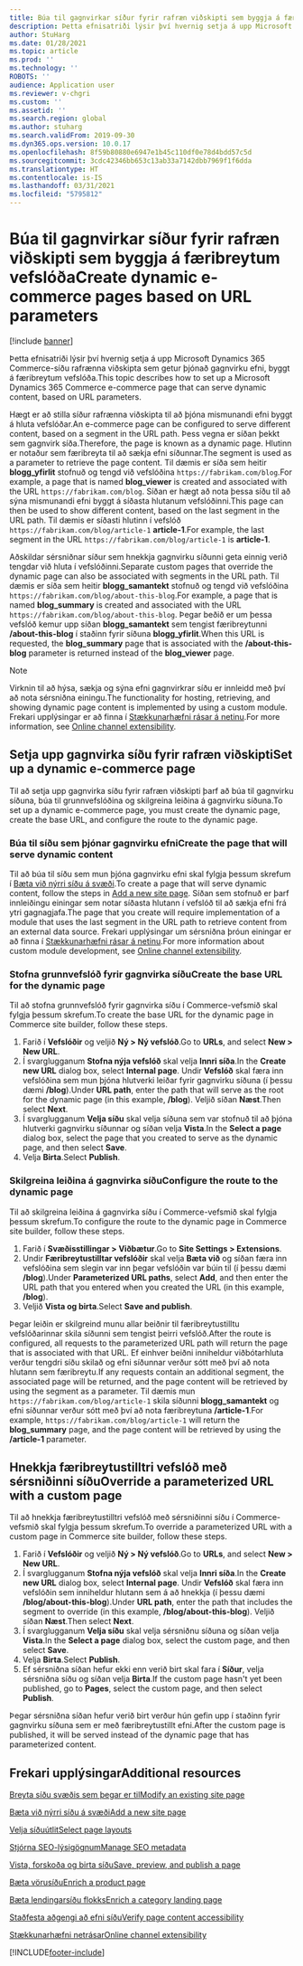 ```yaml
---
title: Búa til gagnvirkar síður fyrir rafræn viðskipti sem byggja á færibreytum vefslóða
description: Þetta efnisatriði lýsir því hvernig setja á upp Microsoft Dynamics 365 Commerce-síðu rafrænna viðskipta sem getur þjónað gagnvirku efni, byggt á færibreytum vefslóða.
author: StuHarg
ms.date: 01/28/2021
ms.topic: article
ms.prod: ''
ms.technology: ''
ROBOTS: ''
audience: Application user
ms.reviewer: v-chgri
ms.custom: ''
ms.assetid: ''
ms.search.region: global
ms.author: stuharg
ms.search.validFrom: 2019-09-30
ms.dyn365.ops.version: 10.0.17
ms.openlocfilehash: 8f59b80880e6947e1b45c110df0e78d4bdd57c5d
ms.sourcegitcommit: 3cdc42346bb653c13ab33a7142dbb7969f1f6dda
ms.translationtype: HT
ms.contentlocale: is-IS
ms.lasthandoff: 03/31/2021
ms.locfileid: "5795812"
---
```

# <a name="create-dynamic-e-commerce-pages-based-on-url-parameters"></a><span data-ttu-id="4165e-103">Búa til gagnvirkar síður fyrir rafræn viðskipti sem byggja á færibreytum vefslóða</span><span class="sxs-lookup"><span data-stu-id="4165e-103">Create dynamic e-commerce pages based on URL parameters</span></span>

[!include [banner](includes/banner.md)]

<span data-ttu-id="4165e-104">Þetta efnisatriði lýsir því hvernig setja á upp Microsoft Dynamics 365 Commerce-síðu rafrænna viðskipta sem getur þjónað gagnvirku efni, byggt á færibreytum vefslóða.</span><span class="sxs-lookup"><span data-stu-id="4165e-104">This topic describes how to set up a Microsoft Dynamics 365 Commerce e-commerce page that can serve dynamic content, based on URL parameters.</span></span>

<span data-ttu-id="4165e-105">Hægt er að stilla síður rafrænna viðskipta til að þjóna mismunandi efni byggt á hluta vefslóðar.</span><span class="sxs-lookup"><span data-stu-id="4165e-105">An e-commerce page can be configured to serve different content, based on a segment in the URL path.</span></span> <span data-ttu-id="4165e-106">Þess vegna er síðan þekkt sem gagnvirk síða.</span><span class="sxs-lookup"><span data-stu-id="4165e-106">Therefore, the page is known as a dynamic page.</span></span> <span data-ttu-id="4165e-107">Hlutinn er notaður sem færibreyta til að sækja efni síðunnar.</span><span class="sxs-lookup"><span data-stu-id="4165e-107">The segment is used as a parameter to retrieve the page content.</span></span> <span data-ttu-id="4165e-108">Til dæmis er síða sem heitir **blogg\_yfirlit** stofnuð og tengd við vefslóðina `https://fabrikam.com/blog`.</span><span class="sxs-lookup"><span data-stu-id="4165e-108">For example, a page that is named **blog\_viewer** is created and associated with the URL `https://fabrikam.com/blog`.</span></span> <span data-ttu-id="4165e-109">Síðan er hægt að nota þessa síðu til að sýna mismunandi efni byggt á síðasta hlutanum vefslóðinni.</span><span class="sxs-lookup"><span data-stu-id="4165e-109">This page can then be used to show different content, based on the last segment in the URL path.</span></span> <span data-ttu-id="4165e-110">Til dæmis er síðasti hlutinn í vefslóð `https://fabrikam.com/blog/article-1` **article-1**.</span><span class="sxs-lookup"><span data-stu-id="4165e-110">For example, the last segment in the URL `https://fabrikam.com/blog/article-1` is **article-1**.</span></span>

<span data-ttu-id="4165e-111">Aðskildar sérsniðnar síður sem hnekkja gagnvirku síðunni geta einnig verið tengdar við hluta í vefslóðinni.</span><span class="sxs-lookup"><span data-stu-id="4165e-111">Separate custom pages that override the dynamic page can also be associated with segments in the URL path.</span></span> <span data-ttu-id="4165e-112">Til dæmis er síða sem heitir **blogg\_samantekt** stofnuð og tengd við vefslóðina `https://fabrikam.com/blog/about-this-blog`.</span><span class="sxs-lookup"><span data-stu-id="4165e-112">For example, a page that is named **blog\_summary** is created and associated with the URL `https://fabrikam.com/blog/about-this-blog`.</span></span> <span data-ttu-id="4165e-113">Þegar beðið er um þessa vefslóð kemur upp síðan **blogg\_samantekt** sem tengist færibreytunni **/about-this-blog** í staðinn fyrir síðuna **blogg\_yfirlit**.</span><span class="sxs-lookup"><span data-stu-id="4165e-113">When this URL is requested, the **blog\_summary** page that is associated with the **/about-this-blog** parameter is returned instead of the **blog\_viewer** page.</span></span>

> [!NOTE]
> <span data-ttu-id="4165e-114">Virknin til að hýsa, sækja og sýna efni gagnvirkrar síðu er innleidd með því að nota sérsniðna einingu.</span><span class="sxs-lookup"><span data-stu-id="4165e-114">The functionality for hosting, retrieving, and showing dynamic page content is implemented by using a custom module.</span></span> <span data-ttu-id="4165e-115">Frekari upplýsingar er að finna í [Stækkunarhæfni rásar á netinu](e-commerce-extensibility/overview.md).</span><span class="sxs-lookup"><span data-stu-id="4165e-115">For more information, see [Online channel extensibility](e-commerce-extensibility/overview.md).</span></span>

## <a name="set-up-a-dynamic-e-commerce-page"></a><span data-ttu-id="4165e-116">Setja upp gagnvirka síðu fyrir rafræn viðskipti</span><span class="sxs-lookup"><span data-stu-id="4165e-116">Set up a dynamic e-commerce page</span></span>

<span data-ttu-id="4165e-117">Til að setja upp gagnvirka síðu fyrir rafræn viðskipti þarf að búa til gagnvirku síðuna, búa til grunnvefslóðina og skilgreina leiðina á gagnvirku síðuna.</span><span class="sxs-lookup"><span data-stu-id="4165e-117">To set up a dynamic e-commerce page, you must create the dynamic page, create the base URL, and configure the route to the dynamic page.</span></span>

### <a name="create-the-page-that-will-serve-dynamic-content"></a><span data-ttu-id="4165e-118">Búa til síðu sem þjónar gagnvirku efni</span><span class="sxs-lookup"><span data-stu-id="4165e-118">Create the page that will serve dynamic content</span></span>

<span data-ttu-id="4165e-119">Til að búa til síðu sem mun þjóna gagnvirku efni skal fylgja þessum skrefum í [Bæta við nýrri síðu á svæði](add-new-page.md).</span><span class="sxs-lookup"><span data-stu-id="4165e-119">To create a page that will serve dynamic content, follow the steps in [Add a new site page](add-new-page.md).</span></span> <span data-ttu-id="4165e-120">Síðan sem stofnuð er þarf innleiðingu einingar sem notar síðasta hlutann í vefslóð til að sækja efni frá ytri gagnagjafa.</span><span class="sxs-lookup"><span data-stu-id="4165e-120">The page that you create will require implementation of a module that uses the last segment in the URL path to retrieve content from an external data source.</span></span> <span data-ttu-id="4165e-121">Frekari upplýsingar um sérsniðna þróun einingar er að finna í [Stækkunarhæfni rásar á netinu](e-commerce-extensibility/overview.md).</span><span class="sxs-lookup"><span data-stu-id="4165e-121">For more information about custom module development, see [Online channel extensibility](e-commerce-extensibility/overview.md).</span></span>

### <a name="create-the-base-url-for-the-dynamic-page"></a><span data-ttu-id="4165e-122">Stofna grunnvefslóð fyrir gagnvirka síðu</span><span class="sxs-lookup"><span data-stu-id="4165e-122">Create the base URL for the dynamic page</span></span>

<span data-ttu-id="4165e-123">Til að stofna grunnvefslóð fyrir gagnvirka síðu í Commerce-vefsmið skal fylgja þessum skrefum.</span><span class="sxs-lookup"><span data-stu-id="4165e-123">To create the base URL for the dynamic page in Commerce site builder, follow these steps.</span></span>

1. <span data-ttu-id="4165e-124">Farið í **Vefslóðir** og veljið **Ný \> Ný vefslóð**.</span><span class="sxs-lookup"><span data-stu-id="4165e-124">Go to **URLs**, and select **New \> New URL**.</span></span>
1. <span data-ttu-id="4165e-125">Í svarglugganum **Stofna nýja vefslóð** skal velja **Innri síða**.</span><span class="sxs-lookup"><span data-stu-id="4165e-125">In the **Create new URL** dialog box, select **Internal page**.</span></span> <span data-ttu-id="4165e-126">Undir **Vefslóð** skal færa inn vefslóðina sem mun þjóna hlutverki leiðar fyrir gagnvirku síðuna (í þessu dæmi **/blog**).</span><span class="sxs-lookup"><span data-stu-id="4165e-126">Under **URL path**, enter the path that will serve as the root for the dynamic page (in this example, **/blog**).</span></span> <span data-ttu-id="4165e-127">Veljið síðan **Næst**.</span><span class="sxs-lookup"><span data-stu-id="4165e-127">Then select **Next**.</span></span>
1. <span data-ttu-id="4165e-128">Í svarglugganum **Velja síðu** skal velja síðuna sem var stofnuð til að þjóna hlutverki gagnvirku síðunnar og síðan velja **Vista**.</span><span class="sxs-lookup"><span data-stu-id="4165e-128">In the **Select a page** dialog box, select the page that you created to serve as the dynamic page, and then select **Save**.</span></span>
1. <span data-ttu-id="4165e-129">Velja **Birta**.</span><span class="sxs-lookup"><span data-stu-id="4165e-129">Select **Publish**.</span></span>

### <a name="configure-the-route-to-the-dynamic-page"></a><span data-ttu-id="4165e-130">Skilgreina leiðina á gagnvirka síðu</span><span class="sxs-lookup"><span data-stu-id="4165e-130">Configure the route to the dynamic page</span></span>

<span data-ttu-id="4165e-131">Til að skilgreina leiðina á gagnvirka síðu í Commerce-vefsmið skal fylgja þessum skrefum.</span><span class="sxs-lookup"><span data-stu-id="4165e-131">To configure the route to the dynamic page in Commerce site builder, follow these steps.</span></span>

1. <span data-ttu-id="4165e-132">Farið í **Svæðisstillingar \> Viðbætur**.</span><span class="sxs-lookup"><span data-stu-id="4165e-132">Go to **Site Settings \> Extensions**.</span></span>
1. <span data-ttu-id="4165e-133">Undir **Færibreytustilltar vefslóðir** skal velja **Bæta við** og síðan færa inn vefslóðina sem slegin var inn þegar vefslóðin var búin til (í þessu dæmi **/blog**).</span><span class="sxs-lookup"><span data-stu-id="4165e-133">Under **Parameterized URL paths**, select **Add**, and then enter the URL path that you entered when you created the URL (in this example, **/blog**).</span></span>
1. <span data-ttu-id="4165e-134">Veljið **Vista og birta**.</span><span class="sxs-lookup"><span data-stu-id="4165e-134">Select **Save and publish**.</span></span>

<span data-ttu-id="4165e-135">Þegar leiðin er skilgreind munu allar beiðnir til færibreytustilltu vefslóðarinnar skila síðunni sem tengist þeirri vefslóð.</span><span class="sxs-lookup"><span data-stu-id="4165e-135">After the route is configured, all requests to the parameterized URL path will return the page that is associated with that URL.</span></span> <span data-ttu-id="4165e-136">Ef einhver beiðni inniheldur viðbótarhluta verður tengdri síðu skilað og efni síðunnar verður sótt með því að nota hlutann sem færibreytu.</span><span class="sxs-lookup"><span data-stu-id="4165e-136">If any requests contain an additional segment, the associated page will be returned, and the page content will be retrieved by using the segment as a parameter.</span></span> <span data-ttu-id="4165e-137">Til dæmis mun `https://fabrikam.com/blog/article-1` skila síðunni **blogg\_samantekt** og efni síðunnar verður sótt með því að nota færibreytuna **/article-1**.</span><span class="sxs-lookup"><span data-stu-id="4165e-137">For example, `https://fabrikam.com/blog/article-1` will return the **blog\_summary** page, and the page content will be retrieved by using the **/article-1** parameter.</span></span>

## <a name="override-a-parameterized-url-with-a-custom-page"></a><span data-ttu-id="4165e-138">Hnekkja færibreytustilltri vefslóð með sérsniðinni síðu</span><span class="sxs-lookup"><span data-stu-id="4165e-138">Override a parameterized URL with a custom page</span></span>

<span data-ttu-id="4165e-139">Til að hnekkja færibreytustilltri vefslóð með sérsniðinni síðu í Commerce-vefsmið skal fylgja þessum skrefum.</span><span class="sxs-lookup"><span data-stu-id="4165e-139">To override a parameterized URL with a custom page in Commerce site builder, follow these steps.</span></span>

1. <span data-ttu-id="4165e-140">Farið í **Vefslóðir** og veljið **Ný \> Ný vefslóð**.</span><span class="sxs-lookup"><span data-stu-id="4165e-140">Go to **URLs**, and select **New \> New URL**.</span></span>
1. <span data-ttu-id="4165e-141">Í svarglugganum **Stofna nýja vefslóð** skal velja **Innri síða**.</span><span class="sxs-lookup"><span data-stu-id="4165e-141">In the **Create new URL** dialog box, select **Internal page**.</span></span> <span data-ttu-id="4165e-142">Undir **Vefslóð** skal færa inn vefslóðin sem inniheldur hlutann sem á að hnekkja (í þessu dæmi **/blog/about-this-blog**).</span><span class="sxs-lookup"><span data-stu-id="4165e-142">Under **URL path**, enter the path that includes the segment to override (in this example, **/blog/about-this-blog**).</span></span> <span data-ttu-id="4165e-143">Veljið síðan **Næst**.</span><span class="sxs-lookup"><span data-stu-id="4165e-143">Then select **Next**.</span></span>
1. <span data-ttu-id="4165e-144">Í svarglugganum **Velja síðu** skal velja sérsniðnu síðuna og síðan velja **Vista**.</span><span class="sxs-lookup"><span data-stu-id="4165e-144">In the **Select a page** dialog box, select the custom page, and then select **Save**.</span></span>
1. <span data-ttu-id="4165e-145">Velja **Birta**.</span><span class="sxs-lookup"><span data-stu-id="4165e-145">Select **Publish**.</span></span>
1. <span data-ttu-id="4165e-146">Ef sérsniðna síðan hefur ekki enn verið birt skal fara í **Síður**, velja sérsniðna síðu og síðan velja **Birta**.</span><span class="sxs-lookup"><span data-stu-id="4165e-146">If the custom page hasn't yet been published, go to **Pages**, select the custom page, and then select **Publish**.</span></span>

<span data-ttu-id="4165e-147">Þegar sérsniðna síðan hefur verið birt verður hún gefin upp í staðinn fyrir gagnvirku síðuna sem er með færibreytustillt efni.</span><span class="sxs-lookup"><span data-stu-id="4165e-147">After the custom page is published, it will be served instead of the dynamic page that has parameterized content.</span></span>

## <a name="additional-resources"></a><span data-ttu-id="4165e-148">Frekari upplýsingar</span><span class="sxs-lookup"><span data-stu-id="4165e-148">Additional resources</span></span>

[<span data-ttu-id="4165e-149">Breyta síðu svæðis sem þegar er til</span><span class="sxs-lookup"><span data-stu-id="4165e-149">Modify an existing site page</span></span>](modify-existing-page.md)

[<span data-ttu-id="4165e-150">Bæta við nýrri síðu á svæði</span><span class="sxs-lookup"><span data-stu-id="4165e-150">Add a new site page</span></span>](add-new-page.md)

[<span data-ttu-id="4165e-151">Velja síðuútlit</span><span class="sxs-lookup"><span data-stu-id="4165e-151">Select page layouts</span></span>](select-page-layouts.md)

[<span data-ttu-id="4165e-152">Stjórna SEO-lýsigögnum</span><span class="sxs-lookup"><span data-stu-id="4165e-152">Manage SEO metadata</span></span>](manage-seo-metadata.md)

[<span data-ttu-id="4165e-153">Vista, forskoða og birta síðu</span><span class="sxs-lookup"><span data-stu-id="4165e-153">Save, preview, and publish a page</span></span>](save-preview-publish-page.md)

[<span data-ttu-id="4165e-154">Bæta vörusíðu</span><span class="sxs-lookup"><span data-stu-id="4165e-154">Enrich a product page</span></span>](enrich-product-page.md)

[<span data-ttu-id="4165e-155">Bæta lendingarsíðu flokks</span><span class="sxs-lookup"><span data-stu-id="4165e-155">Enrich a category landing page</span></span>](enrich-category-page.md)

[<span data-ttu-id="4165e-156">Staðfesta aðgengi að efni síðu</span><span class="sxs-lookup"><span data-stu-id="4165e-156">Verify page content accessibility</span></span>](verify-accessibility.md)

[<span data-ttu-id="4165e-157">Stækkunarhæfni netrásar</span><span class="sxs-lookup"><span data-stu-id="4165e-157">Online channel extensibility</span></span>](e-commerce-extensibility/overview.md)


[!INCLUDE[footer-include](../includes/footer-banner.md)]
